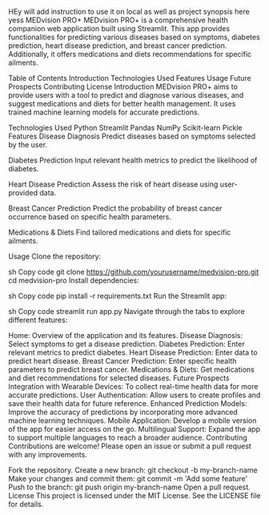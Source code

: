 HEy will add instruction to use it on local as well as project synopsis here
yess
MEDvision PRO+
MEDvision PRO+ is a comprehensive health companion web application built using Streamlit. This app provides functionalities for predicting various diseases based on symptoms, diabetes prediction, heart disease prediction, and breast cancer prediction. Additionally, it offers medications and diets recommendations for specific ailments.

Table of Contents
Introduction
Technologies Used
Features
Usage
Future Prospects
Contributing
License
Introduction
MEDvision PRO+ aims to provide users with a tool to predict and diagnose various diseases, and suggest medications and diets for better health management. It uses trained machine learning models for accurate predictions.

Technologies Used
Python
Streamlit
Pandas
NumPy
Scikit-learn
Pickle
Features
Disease Diagnosis
Predict diseases based on symptoms selected by the user.

Diabetes Prediction
Input relevant health metrics to predict the likelihood of diabetes.

Heart Disease Prediction
Assess the risk of heart disease using user-provided data.

Breast Cancer Prediction
Predict the probability of breast cancer occurrence based on specific health parameters.

Medications & Diets
Find tailored medications and diets for specific ailments.

Usage
Clone the repository:

sh
Copy code
git clone https://github.com/yourusername/medvision-pro.git
cd medvision-pro
Install dependencies:

sh
Copy code
pip install -r requirements.txt
Run the Streamlit app:

sh
Copy code
streamlit run app.py
Navigate through the tabs to explore different features:

Home: Overview of the application and its features.
Disease Diagnosis: Select symptoms to get a disease prediction.
Diabetes Prediction: Enter relevant metrics to predict diabetes.
Heart Disease Prediction: Enter data to predict heart disease.
Breast Cancer Prediction: Enter specific health parameters to predict breast cancer.
Medications & Diets: Get medications and diet recommendations for selected diseases.
Future Prospects
Integration with Wearable Devices: To collect real-time health data for more accurate predictions.
User Authentication: Allow users to create profiles and save their health data for future reference.
Enhanced Prediction Models: Improve the accuracy of predictions by incorporating more advanced machine learning techniques.
Mobile Application: Develop a mobile version of the app for easier access on the go.
Multilingual Support: Expand the app to support multiple languages to reach a broader audience.
Contributing
Contributions are welcome! Please open an issue or submit a pull request with any improvements.

Fork the repository.
Create a new branch: git checkout -b my-branch-name
Make your changes and commit them: git commit -m 'Add some feature'
Push to the branch: git push origin my-branch-name
Open a pull request.
License
This project is licensed under the MIT License. See the LICENSE file for details.
